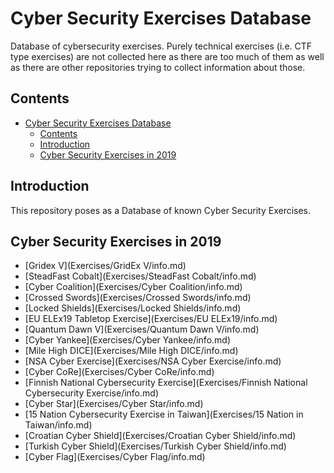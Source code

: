 # Cyber Security Exercises Database
Database of cybersecurity exercises. Purely technical exercises (i.e. CTF type exercises) are not
collected here as there are too much of them as well as there are other repositories trying to
collect information about those.

## Contents

<!-- START doctoc generated TOC please keep comment here to allow auto update -->
<!-- DON'T EDIT THIS SECTION, INSTEAD RE-RUN doctoc TO UPDATE -->
- [Cyber Security Exercises Database](#cyber-security-exercises-database)
  - [Contents](#contents)
  - [Introduction](#introduction)
  - [Cyber Security Exercises in 2019](#cyber-security-exercises-in-2019)

<!-- END doctoc generated TOC please keep comment here to allow auto update -->

## Introduction

This repository poses as a Database of known Cyber Security Exercises.  

## Cyber Security Exercises in 2019

- [Gridex V](Exercises/GridEx V/info.md)
- [SteadFast Cobalt](Exercises/SteadFast Cobalt/info.md)
- [Cyber Coalition](Exercises/Cyber Coalition/info.md)
- [Crossed Swords](Exercises/Crossed Swords/info.md)
- [Locked Shields](Exercises/Locked Shields/info.md)
- [EU ELEx19 Tabletop Exercise](Exercises/EU ELEx19/info.md)
- [Quantum Dawn V](Exercises/Quantum Dawn V/info.md)
- [Cyber Yankee](Exercises/Cyber Yankee/info.md)
- [Mile High DICE](Exercises/Mile High DICE/info.md)
- [NSA Cyber Exercise](Exercises/NSA Cyber Exercise/info.md)
- [Cyber CoRe](Exercises/Cyber CoRe/info.md)
- [Finnish National Cybersecurity Exercise](Exercises/Finnish National Cybersecurity Exercise/info.md)
- [Cyber Star](Exercises/Cyber Star/info.md)
- [15 Nation Cybersecurity Exercise in Taiwan](Exercises/15 Nation in Taiwan/info.md)
- [Croatian Cyber Shield](Exercises/Croatian Cyber Shield/info.md)
- [Turkish Cyber Shield](Exercises/Turkish Cyber Shield/info.md)
- [Cyber Flag](Exercises/Cyber Flag/info.md)